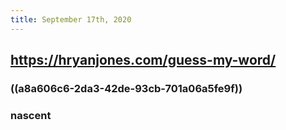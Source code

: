 ```yaml
---
title: September 17th, 2020
---
```


## https://hryanjones.com/guess-my-word/
### ((a8a606c6-2da3-42de-93cb-701a06a5fe9f))

### nascent
